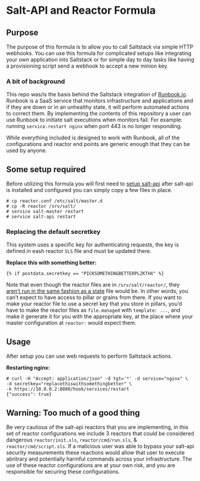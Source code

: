 Salt-API and Reactor Formula
===================

## Purpose

The purpose of this formula is to allow you to call Saltstack via simple HTTP webhooks. You can use this formula for complicated setups like integrating your own application into Saltstack or for simple day to day tasks like having a provisioning script send a webhook to accept a new minion key.

### A bit of background

This repo was/is the basis behind the Saltstack integration of [Runbook.io](https://runbook.io). Runbook is a SaaS service that monitors infrastructure and applications and if they are down or in an unhealthy state, it will perform automated actions to correct them. By implementing the contents of this repository a user can use Runbook to initiate salt executions when monitors fail. For example: running `service.restart nginx` when port 443 is no longer responding.

While everything included is designed to work with Runbook, all of the configurations and reactor end points are generic enough that they can be used by anyone.

## Some setup required

Before utilizing this formula you will first need to [setup salt-api](http://bencane.com/2014/07/17/integrating-saltstack-with-other-services-via-salt-api/) after salt-api is installed and configured you can simply copy a few files in place.

    # cp reactor.conf /etc/salt/master.d
    # cp -R reactor /srv/salt/
    # service salt-master restart
    # service salt-api restart

### Replacing the default secretkey

This system uses a specific key for authenticating requests, the key is defined in eash reactor `SLS` file and must be updated there.

**Replace this with something better:**

    {% if postdata.secretkey == "PICKSOMETHINGBETTERPLZKTHX" %}

Note that even though the reactor files are in `/srv/salt/reactor/`, they [aren’t run in the same fashion as a state](http://salt-api.readthedocs.org/en/latest/ref/netapis/all/saltapi.netapi.rest_cherrypy.html#saltapi.netapi.rest_cherrypy.app.Webhook) file would be.
In other words, you can’t expect to have access to pillar or grains from there.
If you want to make your reactor file to use a secret key that you store in pillars, you’d have to make the reactor files as `file.managed` with `template: ...`, and make it generate it for you with the appropriate key, at the place where your master configuration at `reactor:` would expect them.


## Usage

After setup you can use web requests to perform Saltstack actions.

**Restarting nginx:**

    # curl -H "Accept: application/json" -d tgt='*' -d service="nginx" \
    -d secretkey="replacethiswithsomethingbetter" \
    -k https://10.0.0.2:8080/hook/services/restart
    {"success": true}


## Warning: Too much of a good thing

Be very cautious of the salt-api reactors that you are implementing, in this set of reactor configurations we include 3 reactors that could be considered dangerous `reactor/init.sls`, `reactor/cmd/run.sls`, & `reactor/cmd/script.sls`. If a malicious user was able to bypass your salt-api security measurements these reactions would allow that user to execute abritrary and potentially harmful commands across your infrastructure. The use of these reactor configurations are at your own risk, and you are responsible for securing these configurations.
